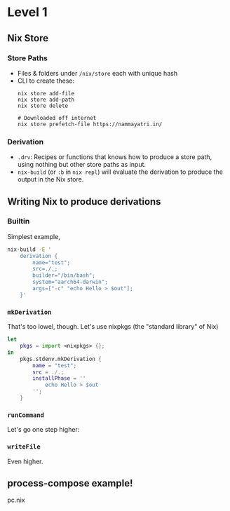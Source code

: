 # Level 1

## Nix Store

### Store Paths

- Files & folders under `/nix/store` each with unique hash
- CLI to create these:
    ```
    nix store add-file
    nix store add-path
    nix store delete

    # Downloaded off internet
    nix store prefetch-file https://nammayatri.in/
    ```

### Derivation

- `.drv`: Recipes or functions that knows how to produce a store path, using nothing but other store paths as input.
- `nix-build` (or `:b` in `nix repl`) will evaluate the derivation to produce the output in the Nix store.

## Writing Nix to produce derivations

### Builtin

Simplest example,

```sh
nix-build -E '
    derivation {
        name="test"; 
        src=./.; 
        builder="/bin/bash"; 
        system="aarch64-darwin"; 
        args=["-c" "echo Hello > $out"];
    }'
```

### `mkDerivation`

That's too lowel, though. Let's use nixpkgs (the "standard library" of Nix)

```nix
let 
    pkgs = import <nixpkgs> {};
in 
    pkgs.stdenv.mkDerivation {
        name = "test";
        src = ./.;
        installPhase = ''
            echo Hello > $out
        '';
    }
```

### `runCommand`

Let's go one step higher:

### `writeFile`

Even higher.

## process-compose example!

pc.nix